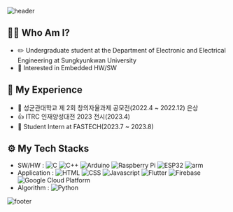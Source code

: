 ![header](https://capsule-render.vercel.app/api?type=waving&color=auto&height=200&section=header&text=Welcome%20to%20my%20Github👋&desc=😁I'm%20Minho%20Shin&fontSize=50&fontAlignY=30&descSize=25&descAlign=70&descAlignY=55)
  
👨‍💻 Who Am I?
-
* ✏️ Undergraduate student at the Department of Electronic and Electrical Engineering at Sungkyunkwan University
* 🧡 Interested in Embedded HW/SW

🌱 My Experience
- 
* 🥈 성균관대학교 제 2회 창의자율과제 공모전(2022.4 ~ 2022.12) 은상
* 👍 ITRC 인재양성대전 2023 전시(2023.4)
* 👜 Student Intern at FASTECH(2023.7 ~ 2023.8)
  
⚙️ My Tech Stacks
- 
* SW/HW : ![C](http://img.shields.io/badge/-C-555555?style=flat-square&logo=C&logoColor=white)
![C++](http://img.shields.io/badge/-C++-00599c?style=flat-square&logo=C%2B%2B&logoColor=white)
![Arduino](https://img.shields.io/badge/-Arduino-00979D?style=flat-square&logo=Arduino&logoColor=white)
![Raspberry Pi](https://img.shields.io/badge/-Raspberry%20Pi-C51A4A?style=flat-square&logo=Raspberry%20Pi&logoColor=white)
![ESP32](https://img.shields.io/badge/-ESP32-E7352C?style=flat-square&logo=espressif&logoColor=white)
![arm](https://img.shields.io/badge/-Renesas_RA6M3-0091BD?style=flat-square&logo=arm&logoColor=white)
* Application : ![HTML](http://img.shields.io/badge/-HTML-E34F26?style=flat-square&logo=HTML5&logoColor=white)
![CSS](http://img.shields.io/badge/-CSS-1572B6?style=flat-square&logo=CSS3&logoColor=white)
![Javascript](http://img.shields.io/badge/-Javascript-f7e018?style=flat-square&logo=javascript&logoColor=black)
![Flutter](https://img.shields.io/badge/-Flutter-02569B?style=flat-square&logo=Flutter&logoColor=white)
![Firebase](http://img.shields.io/badge/-Firebase-2C384A?style=flat-square&logo=firebase)
![Google Cloud Platform](http://img.shields.io/badge/-Google_Cloud_Platform-34ab53?style=flat-square&logo=GoogleCloud)
* Algorithm : ![Python](http://img.shields.io/badge/-Python-3776ab?style=flat-square&logo=Python&logoColor=white)




![footer](https://capsule-render.vercel.app/api?type=waving&color=auto&height=100&section=footer)




